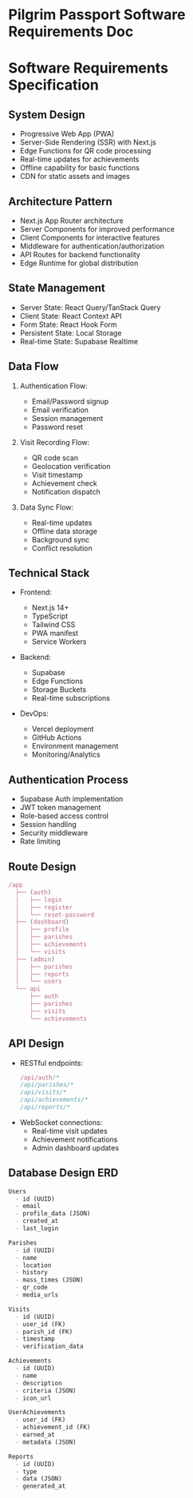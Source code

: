 # Pilgrim Passport Software Requirements Doc

# Software Requirements Specification

## System Design
- Progressive Web App (PWA)
- Server-Side Rendering (SSR) with Next.js
- Edge Functions for QR code processing
- Real-time updates for achievements
- Offline capability for basic functions
- CDN for static assets and images

## Architecture Pattern
- Next.js App Router architecture
- Server Components for improved performance
- Client Components for interactive features
- Middleware for authentication/authorization
- API Routes for backend functionality
- Edge Runtime for global distribution

## State Management
- Server State: React Query/TanStack Query
- Client State: React Context API
- Form State: React Hook Form
- Persistent State: Local Storage
- Real-time State: Supabase Realtime

## Data Flow
1. Authentication Flow:
   - Email/Password signup
   - Email verification
   - Session management
   - Password reset

2. Visit Recording Flow:
   - QR code scan
   - Geolocation verification
   - Visit timestamp
   - Achievement check
   - Notification dispatch

3. Data Sync Flow:
   - Real-time updates
   - Offline data storage
   - Background sync
   - Conflict resolution

## Technical Stack
- Frontend:
  * Next.js 14+
  * TypeScript
  * Tailwind CSS
  * PWA manifest
  * Service Workers

- Backend:
  * Supabase
  * Edge Functions
  * Storage Buckets
  * Real-time subscriptions

- DevOps:
  * Vercel deployment
  * GitHub Actions
  * Environment management
  * Monitoring/Analytics

## Authentication Process
- Supabase Auth implementation
- JWT token management
- Role-based access control
- Session handling
- Security middleware
- Rate limiting

## Route Design
```typescript
/app
  ├── (auth)
  │   ├── login
  │   ├── register
  │   └── reset-password
  ├── (dashboard)
  │   ├── profile
  │   ├── parishes
  │   ├── achievements
  │   └── visits
  ├── (admin)
  │   ├── parishes
  │   ├── reports
  │   └── users
  └── api
      ├── auth
      ├── parishes
      ├── visits
      └── achievements
```

## API Design
- RESTful endpoints:
  ```typescript
  /api/auth/*
  /api/parishes/*
  /api/visits/*
  /api/achievements/*
  /api/reports/*
  ```
- WebSocket connections:
  * Real-time visit updates
  * Achievement notifications
  * Admin dashboard updates

## Database Design ERD
```markdown
Users
  - id (UUID)
  - email
  - profile_data (JSON)
  - created_at
  - last_login

Parishes
  - id (UUID)
  - name
  - location
  - history
  - mass_times (JSON)
  - qr_code
  - media_urls

Visits
  - id (UUID)
  - user_id (FK)
  - parish_id (FK)
  - timestamp
  - verification_data

Achievements
  - id (UUID)
  - name
  - description
  - criteria (JSON)
  - icon_url

UserAchievements
  - user_id (FK)
  - achievement_id (FK)
  - earned_at
  - metadata (JSON)

Reports
  - id (UUID)
  - type
  - data (JSON)
  - generated_at
```
```

